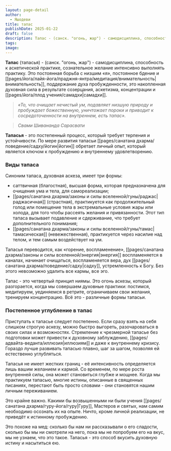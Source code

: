 ```yaml
---
layout: page-detail
author:
  - Яшодеви
title: тапас
publishDate: 2025-01-22
draft: false
description: Тапас - (санск. "огонь, жар") - самодисциплина, способность к аскетической практике, сознательное желание интенсивно выполнять практику. Это постоянная борьба с низшим «я», постоянное бдение и внимательность, поддержание духа пробужденности, это накопленная духовная сила в результате созерцания, аскетизма, концентрации и самадхи.
tags: 
image:
---
```

**Тапас** (тапасья) - (санск. "огонь, жар") - самодисциплина, способность к аскетической практике, сознательное желание интенсивно выполнять практику. Это постоянная борьба с низшим «я», постоянное бдение и [[pages/йога/лайя-йога/праджня-янтра/медитация/внимательность|внимательность]], поддержание духа пробужденности, это накопленная духовная сила в результате созерцания, аскетизма, концентрации и [[pages/йога/плод учения/самадхи|самадхи]].

>*«То, что очищает нечистый ум, подавляет низшую природу и пробуждает божественную, уничтожает пороки и приводит к сосредоточенности на внутреннем, есть тапас».*  

>*Свами Шивананда Сарасвати*

**Тапасья** - это постепенный процесс, который требует терпения и устойчивости. По мере развития тапасьи [[pages/санатана дхарма/поведение/садху/йогин|йогин]] обретает личный опыт, который является ключом к пробуждению и внутреннему удовлетворению.

### Виды тапаса

Синоним тапаса, духовная аскеза, имеет три формы: 

- саттвичная (благостная), высшая форма, которая предназначена для очищения ума и тела, для самореализации; 
- [[pages/санатана дхарма/законы и силы вселенной/гуны/раджас|раджасичная]] (страстная), практикуется как продолжительный голод или помещение тела в экстремальные условия жары или холода, для того чтобы рассеять желания и привязанности. Этот тип тапаса вызывает подавление и сдерживание, что требует дополнительного понимания; 
- [[pages/санатана дхарма/законы и силы вселенной/гуны/тамас|тамасическая]] (невежественная), практикуется через насилие над телом, и тем самым воздействует на ум.

 Тапасья переводится, как «горение, воспламенение», [[pages/санатана дхарма/законы и силы вселенной/энергия|энергия]] воспламеняется в каналах, начинает очищаться, воспламеняется вера, дух [[pages/санатана дхарма/поведение/садху|садху]], устремленность к Богу. Без этого невозможно удалить все кармы, все эго.

Тапас - это четвертый принцип ниямы. Это огонь аскезы, который разгорается, когда мы совершаем духовные практики: постимся, медитируем, уединяемся в ретрите, ограничиваем свои желания, тренируем концентрацию. Всё это - различные формы тапасьи.

### Постепенное углубление в тапас

Приступать к тапасье следует постепенно. Если сразу взять на себя слишком строгую аскезу, можно быстро выгореть, разочароваться в своих силах и возможностях. Стремление к чрезмерной тапасье без подготовки может привести к духовному заблуждению, [[pages/адвайта-веданта/иллюзия|иллюзиям]] и даже к внутреннему кризису. Гораздо лучше развивать тапасью плавно, шаг за шагом, позволяя ей естественно углубляться.

Тапасья не имеет жестких границ - её интенсивность определяется лишь вашим желанием и кармой. Со временем, по мере роста внутренней силы, она может становиться глубже и мощнее. Когда мы практикуем тапасью, многие истины, описанные в священных писаниях, перестают быть просто словами - они становятся нашим личным переживанием.

Это крайне важно. Какими бы возвышенными ни были учения [[pages/санатана дхарма/гуру-йога/гуру|Гуру]], Мастеров и святых, нам самим необходимо осознать их на опыте. Ничто, кроме личной реализации, не приведёт к истинному пробуждению.

Это похоже на мед: сколько бы нам ни рассказывали о его сладости, сколько бы мы ни смотрели на него, пока мы не попробуем его на вкус, мы не узнаем, что это такое. Тапасья - это способ вкусить духовную истину и насытиться ею.